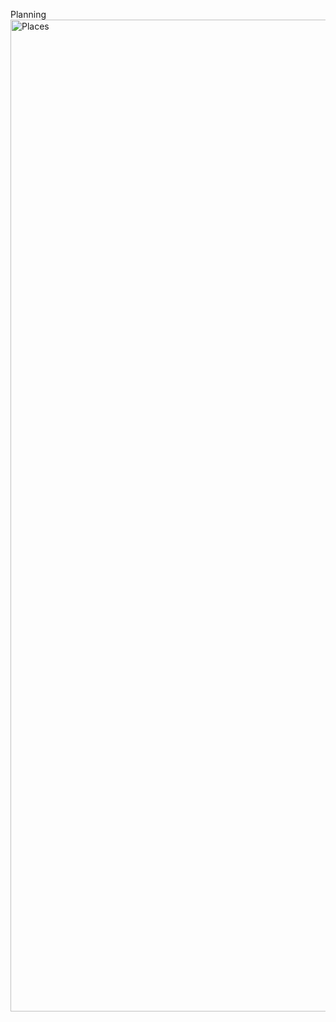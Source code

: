 Planning
<img width="1587" alt="Places" src="https://user-images.githubusercontent.com/87030539/190867444-48bb8f96-ff2b-4040-b3e9-225fe1b7e01a.png">
